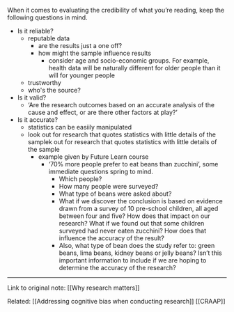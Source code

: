 
When it comes to evaluating the credibility of what you’re reading, keep the following questions in mind.

-   Is it reliable?
	-   reputable data
		-   are the results just a one off?
		-   how might the sample influence results
			-   consider age and socio-economic groups. For example, health data will be naturally different for older people than it will for younger people 
	-   trustworthy
	-   who's the source?
-   Is it valid?
	-   ‘Are the research outcomes based on an accurate analysis of the cause and effect, or are there other factors at play?’
-   Is it accurate?
	- statistics can be easiily manipulated
	-   look out for research that quotes statistics with little details of the samplek out for research that quotes statistics with little details of the sample
		-   example given by Future Learn course
			- ‘70% more people prefer to eat beans than zucchini’, some immediate questions spring to mind.
				- Which people?
				- How many people were surveyed?
				- What type of beans were asked about?
				- What if we discover the conclusion is based on evidence drawn from a survey of 10 pre-school children, all aged between four and five? How does that impact on our research? What if we found out that some children surveyed had never eaten zucchini? How does that influence the accuracy of the result?
				- Also, what type of bean does the study refer to: green beans, lima beans, kidney beans or jelly beans? Isn’t this important information to include if we are hoping to determine the accuracy of the research?

---
Link to original note:
[[Why research matters]]

Related:
[[Addressing cognitive bias when conducting research]]
[[CRAAP]]